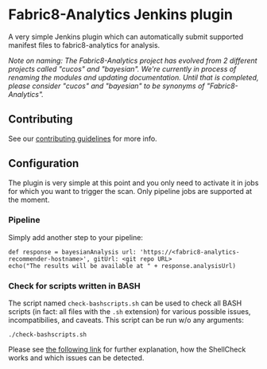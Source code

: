 # Fabric8-Analytics Jenkins plugin

A very simple Jenkins plugin which can automatically submit supported manifest files
to fabric8-analytics for analysis.

*Note on naming: The Fabric8-Analytics project has evolved from 2 different projects called "cucos" and "bayesian". We're currently in process of renaming the modules and updating documentation. Until that is completed, please consider "cucos" and "bayesian" to be synonyms of "Fabric8-Analytics".*

## Contributing

See our [contributing guidelines](https://github.com/fabric8-analytics/fabric8-analytics-common/blob/master/CONTRIBUTING.md) for more info.

## Configuration

The plugin is very simple at this point and you only need to activate it
in jobs for which you want to trigger the scan. Only pipeline jobs
are supported at the moment.


### Pipeline

Simply add another step to your pipeline:

```
def response = bayesianAnalysis url: 'https://<fabric8-analytics-recommender-hostname>', gitUrl: <git repo URL>
echo("The results will be available at " + response.analysisUrl)
```

### Check for scripts written in BASH

The script named `check-bashscripts.sh` can be used to check all BASH scripts (in fact: all files with the `.sh` extension) for various possible issues, incompatibilies, and caveats. This script can be run w/o any arguments:

```
./check-bashscripts.sh
```

Please see [the following link](https://github.com/koalaman/shellcheck) for further explanation, how the ShellCheck works and which issues can be detected.

